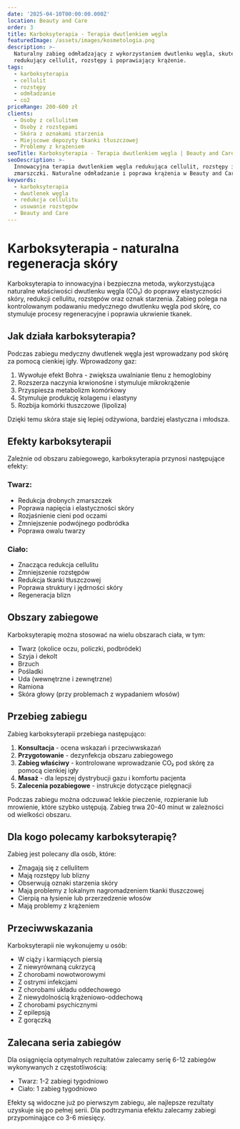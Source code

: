 ```yaml
---
date: '2025-04-10T00:00:00.000Z'
location: Beauty and Care
order: 3
title: Karboksyterapia - Terapia dwutlenkiem węgla
featuredImage: /assets/images/kosmetologia.png
description: >-
  Naturalny zabieg odmładzający z wykorzystaniem dwutlenku węgla, skutecznie
  redukujący cellulit, rozstępy i poprawiający krążenie.
tags:
  - karboksyterapia
  - cellulit
  - rozstępy
  - odmładzanie
  - co2
priceRange: 200-600 zł
clients:
  - Osoby z cellulitem
  - Osoby z rozstępami
  - Skóra z oznakami starzenia
  - Miejscowe depozyty tkanki tłuszczowej
  - Problemy z krążeniem
seoTitle: Karboksyterapia - Terapia dwutlenkiem węgla | Beauty and Care
seoDescription: >-
  Innowacyjna terapia dwutlenkiem węgla redukująca cellulit, rozstępy i
  zmarszczki. Naturalne odmładzanie i poprawa krążenia w Beauty and Care.
keywords:
  - karboksyterapia
  - dwutlenek węgla
  - redukcja cellulitu
  - usuwanie rozstępów
  - Beauty and Care
---
```


# Karboksyterapia - naturalna regeneracja skóry

Karboksyterapia to innowacyjna i bezpieczna metoda, wykorzystująca naturalne właściwości dwutlenku węgla (CO₂) do poprawy elastyczności skóry, redukcji cellulitu, rozstępów oraz oznak starzenia. Zabieg polega na kontrolowanym podawaniu medycznego dwutlenku węgla pod skórę, co stymuluje procesy regeneracyjne i poprawia ukrwienie tkanek.

## Jak działa karboksyterapia?

Podczas zabiegu medyczny dwutlenek węgla jest wprowadzany pod skórę za pomocą cienkiej igły. Wprowadzony gaz:

1. Wywołuje efekt Bohra - zwiększa uwalnianie tlenu z hemoglobiny
2. Rozszerza naczynia krwionośne i stymuluje mikrokrążenie
3. Przyspiesza metabolizm komórkowy
4. Stymuluje produkcję kolagenu i elastyny
5. Rozbija komórki tłuszczowe (lipoliza)

Dzięki temu skóra staje się lepiej odżywiona, bardziej elastyczna i młodsza.

## Efekty karboksyterapii

Zależnie od obszaru zabiegowego, karboksyterapia przynosi następujące efekty:

### Twarz:

* Redukcja drobnych zmarszczek
* Poprawa napięcia i elastyczności skóry
* Rozjaśnienie cieni pod oczami
* Zmniejszenie podwójnego podbródka
* Poprawa owalu twarzy

### Ciało:

* Znacząca redukcja cellulitu
* Zmniejszenie rozstępów
* Redukcja tkanki tłuszczowej
* Poprawa struktury i jędrności skóry
* Regeneracja blizn

## Obszary zabiegowe

Karboksyterapię można stosować na wielu obszarach ciała, w tym:

* Twarz (okolice oczu, policzki, podbródek)
* Szyja i dekolt
* Brzuch
* Pośladki
* Uda (wewnętrzne i zewnętrzne)
* Ramiona
* Skóra głowy (przy problemach z wypadaniem włosów)

## Przebieg zabiegu

Zabieg karboksyterapii przebiega następująco:

1. **Konsultacja** - ocena wskazań i przeciwwskazań
2. **Przygotowanie** - dezynfekcja obszaru zabiegowego
3. **Zabieg właściwy** - kontrolowane wprowadzanie CO₂ pod skórę za pomocą cienkiej igły
4. **Masaż** - dla lepszej dystrybucji gazu i komfortu pacjenta
5. **Zalecenia pozabiegowe** - instrukcje dotyczące pielęgnacji

Podczas zabiegu można odczuwać lekkie pieczenie, rozpieranie lub mrowienie, które szybko ustępują. Zabieg trwa 20-40 minut w zależności od wielkości obszaru.

## Dla kogo polecamy karboksyterapię?

Zabieg jest polecany dla osób, które:

* Zmagają się z cellulitem
* Mają rozstępy lub blizny
* Obserwują oznaki starzenia skóry
* Mają problemy z lokalnym nagromadzeniem tkanki tłuszczowej
* Cierpią na łysienie lub przerzedzenie włosów
* Mają problemy z krążeniem

## Przeciwwskazania

Karboksyterapii nie wykonujemy u osób:

* W ciąży i karmiących piersią
* Z niewyrównaną cukrzycą
* Z chorobami nowotworowymi
* Z ostrymi infekcjami
* Z chorobami układu oddechowego
* Z niewydolnością krążeniowo-oddechową
* Z chorobami psychicznymi
* Z epilepsją
* Z gorączką

## Zalecana seria zabiegów

Dla osiągnięcia optymalnych rezultatów zalecamy serię 6-12 zabiegów wykonywanych z częstotliwością:

* Twarz: 1-2 zabiegi tygodniowo
* Ciało: 1 zabieg tygodniowo

Efekty są widoczne już po pierwszym zabiegu, ale najlepsze rezultaty uzyskuje się po pełnej serii. Dla podtrzymania efektu zalecamy zabiegi przypominające co 3-6 miesięcy.
